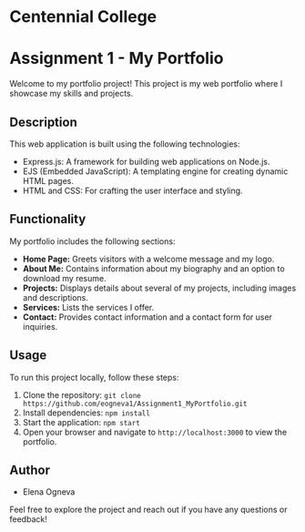 # Centennial College
# Assignment 1 - My Portfolio

Welcome to my portfolio project! This project is my web portfolio where I showcase my skills and projects.

## Description

This web application is built using the following technologies:

- Express.js: A framework for building web applications on Node.js.
- EJS (Embedded JavaScript): A templating engine for creating dynamic HTML pages.
- HTML and CSS: For crafting the user interface and styling.

## Functionality

My portfolio includes the following sections:

- **Home Page:** Greets visitors with a welcome message and my logo.
- **About Me:** Contains information about my biography and an option to download my resume.
- **Projects:** Displays details about several of my projects, including images and descriptions.
- **Services:** Lists the services I offer.
- **Contact:** Provides contact information and a contact form for user inquiries.

## Usage

To run this project locally, follow these steps:

1. Clone the repository: `git clone https://github.com/eogneva1/Assignment1_MyPortfolio.git`
2. Install dependencies: `npm install`
3. Start the application: `npm start`
4. Open your browser and navigate to `http://localhost:3000` to view the portfolio.

## Author

- Elena Ogneva
  

Feel free to explore the project and reach out if you have any questions or feedback!
